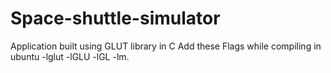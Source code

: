 # Space-shuttle-simulator
Application built using GLUT library in C
Add these Flags while compiling in ubuntu -lglut -lGLU -lGL -lm.
